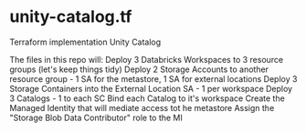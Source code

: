 # unity-catalog.tf
Terraform implementation Unity Catalog

The files in this repo will: 
   Deploy 3 Databricks Workspaces to 3 resource groups (let's keep things tidy)
   Deploy 2 Storage Accounts to another resource group - 1 SA for the metastore, 1 SA for external locations
   Deploy 3 Storage Containers into the External Location SA - 1 per workspace
   Deploy 3 Catalogs - 1 to each SC
   Bind each Catalog to it's workspace
   Create the Managed Identity that will mediate access tot he metastore
   Assign the "Storage Blob Data Contributor" role to the MI
